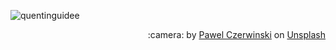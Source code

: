 ![quentinguidee](https://github.com/quentinguidee/quentinguidee/assets/12123721/7d229621-9928-4e29-9a36-33bd2670f64a)

<p align="right">
  :camera: by <a href="https://unsplash.com/fr/@pawel_czerwinski?utm_source=unsplash&utm_medium=referral&utm_content=creditCopyText">Pawel Czerwinski</a> on <a href="https://unsplash.com/fr/photos/Bz_JX1COlrE?utm_source=unsplash&utm_medium=referral&utm_content=creditCopyText">Unsplash</a>
</p>
